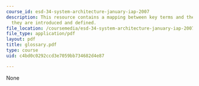 ```yaml
---
course_id: esd-34-system-architecture-january-iap-2007
description: This resource contains a mapping between key terms and the lectures where
  they are introduced and defined.
file_location: /coursemedia/esd-34-system-architecture-january-iap-2007/c4bd0c0292ccd3e7059bb734682d4e87_glossary.pdf
file_type: application/pdf
layout: pdf
title: glossary.pdf
type: course
uid: c4bd0c0292ccd3e7059bb734682d4e87

---
```

None